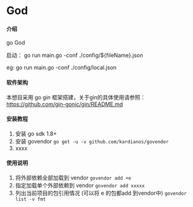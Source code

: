 # God

#### 介绍
go God 

启动： go run main.go -conf ./config/${fileName}.json

eg: go run main.go -conf ./config/local.json

#### 软件架构
本想目采用 go gin 框架搭建，关于gin的具体使用请参照：
 https://github.com/gin-gonic/gin/README.md


#### 安装教程

1. 安装 go sdk 1.8+
2. 安装 govendor
    `go get -u -v github.com/kardianos/govendor`
3. xxxx

#### 使用说明

1. 将外部依赖全部加载到 vendor
    `govendor add +e`
2. 指定加载单个外部依赖到 vendor
    `govendor add xxxxx`
3. 列出当前项目的包引用情况 (可以将 e 的包都add 到vendor中)
    `govendor list -v fmt`



